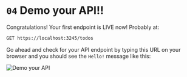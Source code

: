 # `04` Demo your API!!

Congratulations! Your first endpoint is LIVE now! Probably at:

```txt
GET https://localhost:3245/todos
```

Go ahead and check for your API endpoint by typing this URL on your browser and you should see the `Hello!` message like this:

![Demo your API](https://github.com/breatheco-de/python-flask-api-tutorial/blob/master/.learn/assets/check-live.gif?raw=true)
